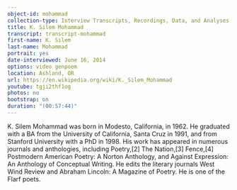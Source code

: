 ```yaml
---
object-id: mohammad
collection-type: Interview Transcripts, Recordings, Data, and Analyses 
title: K. Silem Mohammad
transcript: transcript-mohammad
first-name: K. Silem
last-name: Mohammad
portrait: yes
date-interviewed: June 16, 2014
options: video genpoem
location: Ashland, OR
url: https://en.wikipedia.org/wiki/K._Silem_Mohammad
youtube: tgji2thf1og
photos: no
bootstrap: on
duration: "(00:57:44)"
---
```



K. Silem Mohammad was born in Modesto, California, in 1962. He graduated with a BA from the University of California, Santa Cruz in 1991, and from Stanford University with a PhD in 1998. His work has appeared in numerous journals and anthologies, including Poetry,[2] The Nation,[3] Fence,[4] Postmodern American Poetry: A Norton Anthology, and Against Expression: An Anthology of Conceptual Writing. He edits the literary journals West Wind Review and Abraham Lincoln: A Magazine of Poetry. He is one of the Flarf poets.
